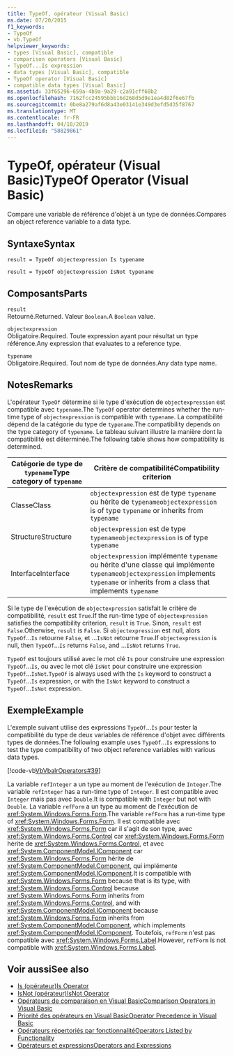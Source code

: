 ```yaml
---
title: TypeOf, opérateur (Visual Basic)
ms.date: 07/20/2015
f1_keywords:
- TypeOf
- vb.TypeOf
helpviewer_keywords:
- types [Visual Basic], compatible
- comparison operators [Visual Basic]
- TypeOf...Is expression
- data types [Visual Basic], compatible
- TypeOf operator [Visual Basic]
- compatible data types [Visual Basic]
ms.assetid: 33f65296-659a-4b9a-9a29-c2a91cff68b2
ms.openlocfilehash: 7162fcc24595bbb16d268d5d9e1ea4d82f6e67fb
ms.sourcegitcommit: 0be8a279af6d8a43e03141e349d3efd5d35f8767
ms.translationtype: MT
ms.contentlocale: fr-FR
ms.lasthandoff: 04/18/2019
ms.locfileid: "58829861"
---
```

# <a name="typeof-operator-visual-basic"></a><span data-ttu-id="96d88-102">TypeOf, opérateur (Visual Basic)</span><span class="sxs-lookup"><span data-stu-id="96d88-102">TypeOf Operator (Visual Basic)</span></span>
<span data-ttu-id="96d88-103">Compare une variable de référence d'objet à un type de données.</span><span class="sxs-lookup"><span data-stu-id="96d88-103">Compares an object reference variable to a data type.</span></span>  
  
## <a name="syntax"></a><span data-ttu-id="96d88-104">Syntaxe</span><span class="sxs-lookup"><span data-stu-id="96d88-104">Syntax</span></span>  
  
```  
result = TypeOf objectexpression Is typename  
```  
  
```  
result = TypeOf objectexpression IsNot typename  
```  
  
## <a name="parts"></a><span data-ttu-id="96d88-105">Composants</span><span class="sxs-lookup"><span data-stu-id="96d88-105">Parts</span></span>  
 `result`  
 <span data-ttu-id="96d88-106">Retourné.</span><span class="sxs-lookup"><span data-stu-id="96d88-106">Returned.</span></span> <span data-ttu-id="96d88-107">Valeur `Boolean`.</span><span class="sxs-lookup"><span data-stu-id="96d88-107">A `Boolean` value.</span></span>  
  
 `objectexpression`  
 <span data-ttu-id="96d88-108">Obligatoire.</span><span class="sxs-lookup"><span data-stu-id="96d88-108">Required.</span></span> <span data-ttu-id="96d88-109">Toute expression ayant pour résultat un type référence.</span><span class="sxs-lookup"><span data-stu-id="96d88-109">Any expression that evaluates to a reference type.</span></span>  
  
 `typename`  
 <span data-ttu-id="96d88-110">Obligatoire.</span><span class="sxs-lookup"><span data-stu-id="96d88-110">Required.</span></span> <span data-ttu-id="96d88-111">Tout nom de type de données.</span><span class="sxs-lookup"><span data-stu-id="96d88-111">Any data type name.</span></span>  
  
## <a name="remarks"></a><span data-ttu-id="96d88-112">Notes</span><span class="sxs-lookup"><span data-stu-id="96d88-112">Remarks</span></span>  
 <span data-ttu-id="96d88-113">L'opérateur `TypeOf` détermine si le type d'exécution de `objectexpression` est compatible avec `typename`.</span><span class="sxs-lookup"><span data-stu-id="96d88-113">The `TypeOf` operator determines whether the run-time type of `objectexpression` is compatible with `typename`.</span></span> <span data-ttu-id="96d88-114">La compatibilité dépend de la catégorie du type de `typename`.</span><span class="sxs-lookup"><span data-stu-id="96d88-114">The compatibility depends on the type category of `typename`.</span></span> <span data-ttu-id="96d88-115">Le tableau suivant illustre la manière dont la compatibilité est déterminée.</span><span class="sxs-lookup"><span data-stu-id="96d88-115">The following table shows how compatibility is determined.</span></span>  
  
|<span data-ttu-id="96d88-116">Catégorie de type de `typename`</span><span class="sxs-lookup"><span data-stu-id="96d88-116">Type category of `typename`</span></span>|<span data-ttu-id="96d88-117">Critère de compatibilité</span><span class="sxs-lookup"><span data-stu-id="96d88-117">Compatibility criterion</span></span>|  
|---------------------------------|-----------------------------|  
|<span data-ttu-id="96d88-118">Classe</span><span class="sxs-lookup"><span data-stu-id="96d88-118">Class</span></span>|<span data-ttu-id="96d88-119">`objectexpression` est de type `typename` ou hérite de `typename`</span><span class="sxs-lookup"><span data-stu-id="96d88-119">`objectexpression` is of type `typename` or inherits from `typename`</span></span>|  
|<span data-ttu-id="96d88-120">Structure</span><span class="sxs-lookup"><span data-stu-id="96d88-120">Structure</span></span>|<span data-ttu-id="96d88-121">`objectexpression` est de type `typename`</span><span class="sxs-lookup"><span data-stu-id="96d88-121">`objectexpression` is of type `typename`</span></span>|  
|<span data-ttu-id="96d88-122">Interface</span><span class="sxs-lookup"><span data-stu-id="96d88-122">Interface</span></span>|<span data-ttu-id="96d88-123">`objectexpression` implémente `typename` ou hérite d'une classe qui implémente `typename`</span><span class="sxs-lookup"><span data-stu-id="96d88-123">`objectexpression` implements `typename` or inherits from a class that implements `typename`</span></span>|  
  
 <span data-ttu-id="96d88-124">Si le type de l'exécution de `objectexpression` satisfait le critère de compatibilité, `result` est `True`.</span><span class="sxs-lookup"><span data-stu-id="96d88-124">If the run-time type of `objectexpression` satisfies the compatibility criterion, `result` is `True`.</span></span> <span data-ttu-id="96d88-125">Sinon, `result` est `False`.</span><span class="sxs-lookup"><span data-stu-id="96d88-125">Otherwise, `result` is `False`.</span></span>  <span data-ttu-id="96d88-126">Si `objectexpression` est null, alors `TypeOf`...`Is` retourne `False`, et ...`IsNot` retourne `True`.</span><span class="sxs-lookup"><span data-stu-id="96d88-126">If `objectexpression` is null, then `TypeOf`...`Is` returns `False`, and ...`IsNot` returns `True`.</span></span>  
  
 <span data-ttu-id="96d88-127">`TypeOf` est toujours utilisé avec le mot clé `Is` pour construire une expression `TypeOf`...`Is`, ou avec le mot clé `IsNot` pour construire une expression `TypeOf`...`IsNot`.</span><span class="sxs-lookup"><span data-stu-id="96d88-127">`TypeOf` is always used with the `Is` keyword to construct a `TypeOf`...`Is` expression, or with the `IsNot` keyword to construct a `TypeOf`...`IsNot` expression.</span></span>  
  
## <a name="example"></a><span data-ttu-id="96d88-128">Exemple</span><span class="sxs-lookup"><span data-stu-id="96d88-128">Example</span></span>  
 <span data-ttu-id="96d88-129">L'exemple suivant utilise des expressions `TypeOf`...`Is` pour tester la compatibilité du type de deux variables de référence d'objet avec différents types de données.</span><span class="sxs-lookup"><span data-stu-id="96d88-129">The following example uses `TypeOf`...`Is` expressions to test the type compatibility of two object reference variables with various data types.</span></span>  
  
 [!code-vb[VbVbalrOperators#39](~/samples/snippets/visualbasic/VS_Snippets_VBCSharp/VbVbalrOperators/VB/Class1.vb#39)]  
  
 <span data-ttu-id="96d88-130">La variable `refInteger` a un type au moment de l'exécution de `Integer`.</span><span class="sxs-lookup"><span data-stu-id="96d88-130">The variable `refInteger` has a run-time type of `Integer`.</span></span> <span data-ttu-id="96d88-131">Il est compatible avec `Integer` mais pas avec `Double`.</span><span class="sxs-lookup"><span data-stu-id="96d88-131">It is compatible with `Integer` but not with `Double`.</span></span> <span data-ttu-id="96d88-132">La variable `refForm` a un type au moment de l'exécution de <xref:System.Windows.Forms.Form>.</span><span class="sxs-lookup"><span data-stu-id="96d88-132">The variable `refForm` has a run-time type of <xref:System.Windows.Forms.Form>.</span></span> <span data-ttu-id="96d88-133">Il est compatible avec <xref:System.Windows.Forms.Form> car il s'agit de son type, avec <xref:System.Windows.Forms.Control> car <xref:System.Windows.Forms.Form> hérite de <xref:System.Windows.Forms.Control>, et avec <xref:System.ComponentModel.IComponent> car <xref:System.Windows.Forms.Form> hérite de <xref:System.ComponentModel.Component>, qui implémente <xref:System.ComponentModel.IComponent>.</span><span class="sxs-lookup"><span data-stu-id="96d88-133">It is compatible with <xref:System.Windows.Forms.Form> because that is its type, with <xref:System.Windows.Forms.Control> because <xref:System.Windows.Forms.Form> inherits from <xref:System.Windows.Forms.Control>, and with <xref:System.ComponentModel.IComponent> because <xref:System.Windows.Forms.Form> inherits from <xref:System.ComponentModel.Component>, which implements <xref:System.ComponentModel.IComponent>.</span></span> <span data-ttu-id="96d88-134">Toutefois, `refForm` n'est pas compatible avec <xref:System.Windows.Forms.Label>.</span><span class="sxs-lookup"><span data-stu-id="96d88-134">However, `refForm` is not compatible with <xref:System.Windows.Forms.Label>.</span></span>  
  
## <a name="see-also"></a><span data-ttu-id="96d88-135">Voir aussi</span><span class="sxs-lookup"><span data-stu-id="96d88-135">See also</span></span>

- [<span data-ttu-id="96d88-136">Is (opérateur)</span><span class="sxs-lookup"><span data-stu-id="96d88-136">Is Operator</span></span>](../../../visual-basic/language-reference/operators/is-operator.md)
- [<span data-ttu-id="96d88-137">IsNot (opérateur)</span><span class="sxs-lookup"><span data-stu-id="96d88-137">IsNot Operator</span></span>](../../../visual-basic/language-reference/operators/isnot-operator.md)
- [<span data-ttu-id="96d88-138">Opérateurs de comparaison en Visual Basic</span><span class="sxs-lookup"><span data-stu-id="96d88-138">Comparison Operators in Visual Basic</span></span>](../../../visual-basic/programming-guide/language-features/operators-and-expressions/comparison-operators.md)
- [<span data-ttu-id="96d88-139">Priorité des opérateurs en Visual Basic</span><span class="sxs-lookup"><span data-stu-id="96d88-139">Operator Precedence in Visual Basic</span></span>](../../../visual-basic/language-reference/operators/operator-precedence.md)
- [<span data-ttu-id="96d88-140">Opérateurs répertoriés par fonctionnalité</span><span class="sxs-lookup"><span data-stu-id="96d88-140">Operators Listed by Functionality</span></span>](../../../visual-basic/language-reference/operators/operators-listed-by-functionality.md)
- [<span data-ttu-id="96d88-141">Opérateurs et expressions</span><span class="sxs-lookup"><span data-stu-id="96d88-141">Operators and Expressions</span></span>](../../../visual-basic/programming-guide/language-features/operators-and-expressions/index.md)
